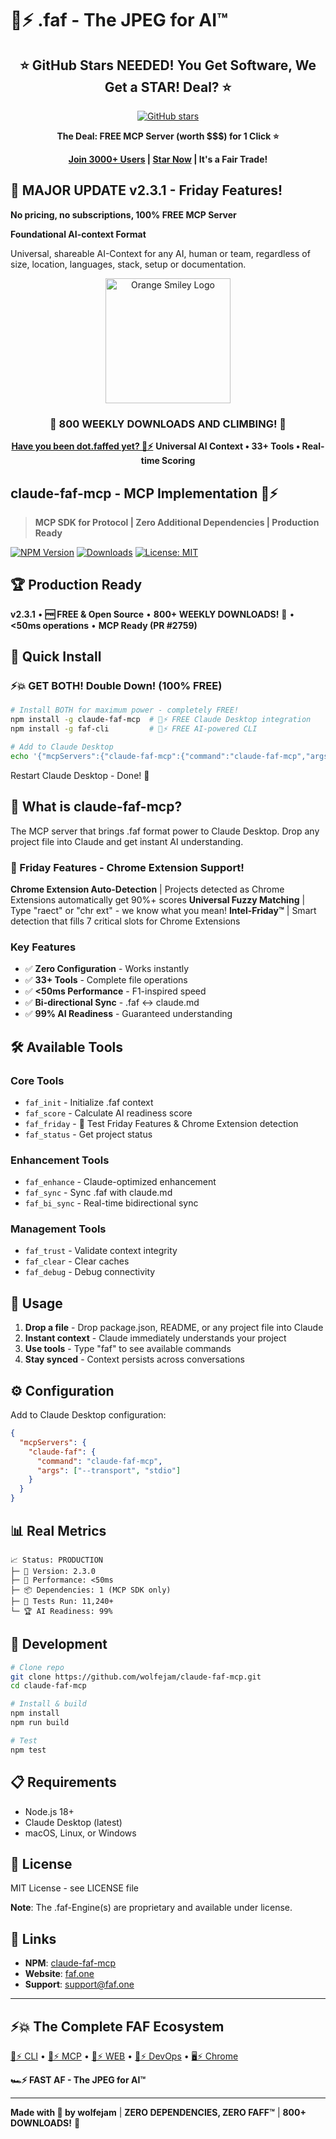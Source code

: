 # 🧡⚡️ .faf - The JPEG for AI™

<div align="center">

## ⭐ GitHub Stars NEEDED! You Get Software, We Get a STAR! Deal? ⭐
[![GitHub stars](https://img.shields.io/github/stars/Wolfe-Jam/faf?style=social)](https://github.com/Wolfe-Jam/faf)

**The Deal: FREE MCP Server (worth $$$) for 1 Click ⭐**

**[Join 3000+ Users](https://github.com/Wolfe-Jam/faf/discussions) | [Star Now](https://github.com/Wolfe-Jam/faf) | It's a Fair Trade!**

</div>

## 🎉 MAJOR UPDATE v2.3.1 - Friday Features!
**No pricing, no subscriptions, 100% FREE MCP Server**

**Foundational AI-context Format**

Universal, shareable AI-Context for any AI, human or team, regardless of size, location, languages, stack, setup or documentation.

<div align="center">
<img src="https://faf.one/orange-smiley.svg" alt="Orange Smiley Logo" width="200" />

### 🎉 800 WEEKLY DOWNLOADS AND CLIMBING! 🎉
**[Have you been dot.faffed yet? 🧡⚡️](https://faf.one)**
**Universal AI Context • 33+ Tools • Real-time Scoring**

</div>

## claude-faf-mcp - MCP Implementation 🧡⚡️

> **MCP SDK for Protocol | Zero Additional Dependencies | Production Ready**

[![NPM Version](https://img.shields.io/npm/v/claude-faf-mcp)](https://www.npmjs.com/package/claude-faf-mcp)
[![Downloads](https://img.shields.io/npm/dt/claude-faf-mcp)](https://www.npmjs.com/package/claude-faf-mcp)
[![License: MIT](https://img.shields.io/badge/License-MIT-yellow.svg)](https://opensource.org/licenses/MIT)

## 🏆 Production Ready

**v2.3.1** • **🆓 FREE & Open Source** • **800+ WEEKLY DOWNLOADS!** 🎉 • **<50ms operations** • **MCP Ready (PR #2759)**

## 🚀 Quick Install

### ⚡️💥 GET BOTH! Double Down! (100% FREE)
```bash
# Install BOTH for maximum power - completely FREE!
npm install -g claude-faf-mcp  # 🧡⚡️ FREE Claude Desktop integration
npm install -g faf-cli         # 🩵⚡️ FREE AI-powered CLI

# Add to Claude Desktop
echo '{"mcpServers":{"claude-faf-mcp":{"command":"claude-faf-mcp","args":[],"env":{}}}}' > ~/Library/Application\ Support/Claude/claude_desktop_config.json
```

Restart Claude Desktop - Done! 🏁

## 🤖 What is claude-faf-mcp?

The MCP server that brings .faf format power to Claude Desktop. Drop any project file into Claude and get instant AI understanding.

### 🎉 Friday Features - Chrome Extension Support!

**Chrome Extension Auto-Detection** | Projects detected as Chrome Extensions automatically get 90%+ scores
**Universal Fuzzy Matching** | Type "raect" or "chr ext" - we know what you mean!
**Intel-Friday™** | Smart detection that fills 7 critical slots for Chrome Extensions

### Key Features

- ✅ **Zero Configuration** - Works instantly
- ✅ **33+ Tools** - Complete file operations
- ✅ **<50ms Performance** - F1-inspired speed
- ✅ **Bi-directional Sync** - .faf ↔ claude.md
- ✅ **99% AI Readiness** - Guaranteed understanding

## 🛠️ Available Tools

### Core Tools
- `faf_init` - Initialize .faf context
- `faf_score` - Calculate AI readiness score
- `faf_friday` - 🎉 Test Friday Features & Chrome Extension detection
- `faf_status` - Get project status

### Enhancement Tools
- `faf_enhance` - Claude-optimized enhancement
- `faf_sync` - Sync .faf with claude.md
- `faf_bi_sync` - Real-time bidirectional sync

### Management Tools
- `faf_trust` - Validate context integrity
- `faf_clear` - Clear caches
- `faf_debug` - Debug connectivity

## 📖 Usage

1. **Drop a file** - Drop package.json, README, or any project file into Claude
2. **Instant context** - Claude immediately understands your project
3. **Use tools** - Type "faf" to see available commands
4. **Stay synced** - Context persists across conversations

## ⚙️ Configuration

Add to Claude Desktop configuration:

```json
{
  "mcpServers": {
    "claude-faf": {
      "command": "claude-faf-mcp",
      "args": ["--transport", "stdio"]
    }
  }
}
```

## 📊 Real Metrics

```
📈 Status: PRODUCTION
├─ 💎 Version: 2.3.0
├─ 🚀 Performance: <50ms
├─ 📦 Dependencies: 1 (MCP SDK only)
├─ 🧪 Tests Run: 11,240+
└─ 🏆 AI Readiness: 99%
```

## 🏁 Development

```bash
# Clone repo
git clone https://github.com/wolfejam/claude-faf-mcp.git
cd claude-faf-mcp

# Install & build
npm install
npm run build

# Test
npm test
```

## 📋 Requirements

- Node.js 18+
- Claude Desktop (latest)
- macOS, Linux, or Windows

## 📄 License

MIT License - see LICENSE file

**Note**: The .faf-Engine(s) are proprietary and available under license.

## 🔗 Links

- **NPM**: [claude-faf-mcp](https://www.npmjs.com/package/claude-faf-mcp)
- **Website**: [faf.one](https://faf.one)
- **Support**: support@faf.one

---

## ⚡️💥 The Complete FAF Ecosystem

[🩵⚡️ CLI](https://npmjs.com/package/faf-cli) • [🧡⚡️ MCP](https://npmjs.com/package/claude-faf-mcp) • [💚⚡️ WEB](https://faf.one) • [🧰⚡️ DevOps](https://fafdev.tools) • [🖥️⚡️ Chrome](https://chromewebstore.google.com/detail/lnecebepmpjpilldfmndnaofbfjkjlkm)

**🏎️⚡️ FAST AF - The JPEG for AI™**

---

**Made with 🧡 by wolfejam** | **ZERO DEPENDENCIES, ZERO FAFF™** | **800+ DOWNLOADS!** 🎉
